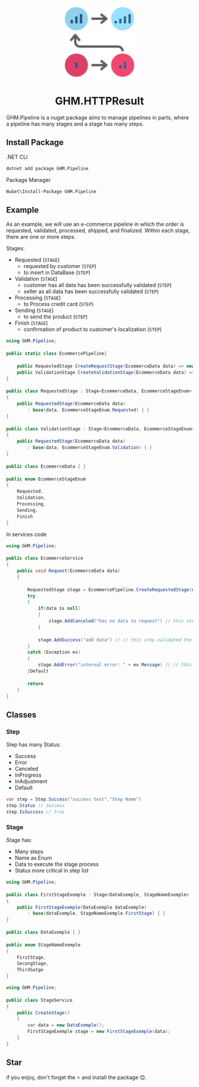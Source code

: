 <p align="center">
<img src="logo.png" alt="logo" width="200px"/>
</p>

<h1 align="center"> GHM.HTTPResult </h1>

GHM.Pipeline is a nuget package aims to manage pipelines in parts, where a pipeline has many stages and a stage has many steps.

## Install Package

.NET CLI

```sh
dotnet add package GHM.Pipeline
```

Package Manager

```sh
NuGet\Install-Package GHM.Pipeline
```

## Example

As an example, we will use an e-commerce pipeline in which the order is requested, validated, processed, shipped, and finalized. Within each stage, there are one or more steps.

Stages:

- Requested (`STAGE`)
  - requested by customer (`STEP`)
  - to insert in DataBase (`STEP`)
- Validation (`STAGE`)
  - customer has all data has been successfully validated (`STEP`)
  - seller as all data has been successfully validated (`STEP`)
- Processing (`STAGE`)
  - to Process credit card (`STEP`)
- Sending (`STAGE`)
  - to send the product (`STEP`)
- Finish (`STAGE`)
  - confirmation of product to customer's localization (`STEP`)

```csharp
using GHM.Pipeline;

public static class EcommercePipeline{

    public RequestedStage CreateRequestStage(EcommerceData data) => new(data);
    public ValidationStage CreateValidationStage(EcommerceData data) => new(data)
}

public class RequestedStage : Stage<EcommerceData, EcommerceStageEnum>
{
    public RequestedStage(EcommerceData data)
        : base(data, EcommerceStageEnum.Requested) { }
}

public class ValidationStage : Stage<EcommerceData, EcommerceStageEnum>
{
    public RequestedStage(EcommerceData data)
        : base(data, EcommerceStageEnum.Validation) { }
}

public class EcommerceData { }

public enum EcommerceStageEnum
{
    Requested,
    Validation,
    Processing,
    Sending,
    Finish
}
```

In services code

```csharp
using GHM.Pipeline;

public class EcommerceService
{
    public void Request(EcommerceData data)
    {

        RequestedStage stage = EcommercePipeline.CreateRequestedStage(data);
        try
        {
            if(data is null)
            {
                stage.AddCanceled("has no data to request") // this step canceled the stage
            }

            stage.AddSuccess("add data") // // this step validated the stage
        }
        catch (Exception ex)
        {
            stage.AddError("internal error: " + ex.Message) // // this step create a error to the stage
        }Default

        return
    }
}
```

## Classes

### Step

Step has many Status:

- Success
- Error
- Canceled
- InProgress
- InAdjustment
- Default

```csharp
var step = Step.Success("success test","Step Name")
step.Status // Success
step.IsSuccess // true
```

### Stage

Stage has:

- Many steps
- Name as Enum
- Data to execute the stage process
- Status more critical in step list

```csharp
using GHM.Pipeline;

public class FirstStageExemple : Stage<DataExemple, StageNameExemple>
{
    public FirstStageExemple(DataExemple dataExemple)
        : base(dataExemple, StageNameExemple.FirstStage) { }
}

public class DataExemple { }

public enum StageNameExemple
{
    FirstStage,
    SecongStage,
    ThirdSatge
}
```

```csharp
using GHM.Pipeline;

public class StageService
{
    public CreateStage()
    {
        var data = new DataExemple();
        FirstStageExemple stage = new FirstStageExemple(data);
    }
}
```

## Star

if you enjoy, don't forget the ⭐ and install the package 😊.
